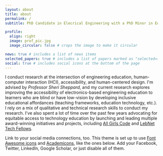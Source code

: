 ```yaml
---
layout: about
title: about
permalink: /
subtitle: PhD Candidate in Elecrical Engineering with a PhD Minor in Education, Stanford University

profile:
  align: right
  image: prof_pic.jpg
  image_circular: false # crops the image to make it circular

news: true # includes a list of news items
selected_papers: true # includes a list of papers marked as "selected={true}"
social: true # includes social icons at the bottom of the page
---
```


I conduct research at the intersection of engineering education, human-computer interaction (HCI), accessibility, and human-centered design. I'm advised by *Professor Sheri Sheppard*, and my current research explores improving the accessibility of electronics-based engineering education to learners who are blind or have low-vision by developing inclusive educational affordances (teaching frameworks, education technology, etc.). I rely on a mix of qualitative and technical research skills to conduct my research. I’ve also spent a lot of time over the past few years advocating for equitable access to technology education by launching and leading multiple award-winning initiatives and projects, including [All Girls Code](https://www.allgirlscode.me) and [LebNet Tech Fellows](https://lebnet.us/TechFellows).

Link to your social media connections, too. This theme is set up to use [Font Awesome icons](https://fontawesome.com/) and [Academicons](https://jpswalsh.github.io/academicons/), like the ones below. Add your Facebook, Twitter, LinkedIn, Google Scholar, or just disable all of them.
